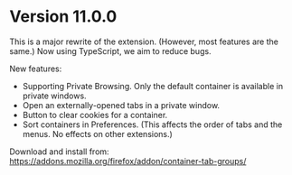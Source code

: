 # Version 11.0.0

This is a major rewrite of the extension. (However, most features are the same.)
Now using TypeScript, we aim to reduce bugs.

New features:

- Supporting Private Browsing. Only the default container is available in private windows.
- Open an externally-opened tabs in a private window.
- Button to clear cookies for a container.
- Sort containers in Preferences. (This affects the order of tabs and the menus. No effects on other extensions.)

Download and install from: https://addons.mozilla.org/firefox/addon/container-tab-groups/
